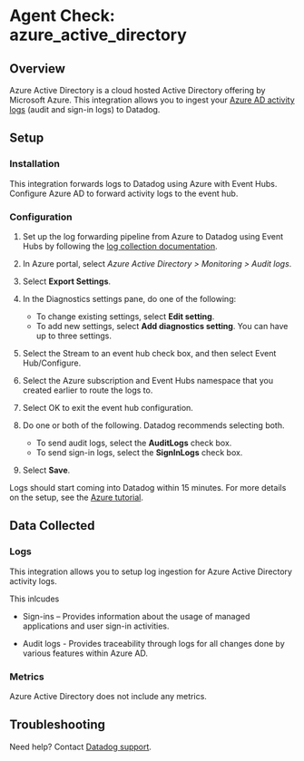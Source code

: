 # Agent Check: azure_active_directory

## Overview

Azure Active Directory is a cloud hosted Active Directory offering by Microsoft Azure.
This integration allows you to ingest your [Azure AD activity logs][1] (audit and sign-in logs) to Datadog.

## Setup

### Installation

This integration forwards logs to Datadog using Azure with Event Hubs. Configure Azure AD to forward activity logs to the event hub.

### Configuration

1. Set up the log forwarding pipeline from Azure to Datadog using Event Hubs by following the [log collection documentation][2].

2. In Azure portal, select _Azure Active Directory > Monitoring > Audit logs_.
   
3. Select **Export Settings**.

4. In the Diagnostics settings pane, do one of the following:

   - To change existing settings, select **Edit setting**.
   - To add new settings, select **Add diagnostics setting**. You can have up to three settings.

5. Select the Stream to an event hub check box, and then select Event Hub/Configure.

6. Select the Azure subscription and Event Hubs namespace that you created earlier to route the logs to.
   
7. Select OK to exit the event hub configuration.

8. Do one or both of the following. Datadog recommends selecting both.

   - To send audit logs, select the **AuditLogs** check box.
   - To send sign-in logs, select the **SignInLogs** check box.
  
9. Select **Save**.

Logs should start coming into Datadog within 15 minutes.
For more details on the setup, see the [Azure tutorial][3].

## Data Collected

### Logs

This integration allows you to setup log ingestion for Azure Active Directory activity logs.

This inlcudes

   - Sign-ins – Provides information about the usage of managed applications and user sign-in activities.

   - Audit logs - Provides traceability through logs for all changes done by various features within Azure AD.  

### Metrics

Azure Active Directory does not include any metrics.

## Troubleshooting

Need help? Contact [Datadog support][4].

[1]: https://docs.microsoft.com/en-us/azure/active-directory/reports-monitoring/overview-reports#activity-reports
[2]: https://docs.datadoghq.com/integrations/azure/?tab=eventhub#log-collection
[3]: https://docs.microsoft.com/en-us/azure/active-directory/reports-monitoring/tutorial-azure-monitor-stream-logs-to-event-hub
[4]: https://docs.datadoghq.com/help

